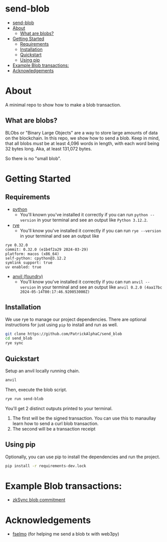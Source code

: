 # send-blob

- [send-blob](#send-blob)
- [About](#about)
  - [What are blobs?](#what-are-blobs)
- [Getting Started](#getting-started)
  - [Requirements](#requirements)
  - [Installation](#installation)
  - [Quickstart](#quickstart)
  - [Using pip](#using-pip)
- [Example Blob transactions:](#example-blob-transactions)
- [Acknowledgements](#acknowledgements)


# About

A minimal repo to show how to make a blob transaction. 

## What are blobs?

BLObs or "Binary Large Objects" are a way to store large amounts of data on the blockchain. In this repo, we show how to send a blob. Keep in mind, that all blobs *must* be at least 4,096 words in length, with each word being 32 bytes long. Aka, at least 131,072 bytes.

So there is no "small blob".

# Getting Started

## Requirements
- [python](https://www.python.org/downloads/)
  - You'll known you've installed it correctly if you can run `python --version` in your terminal and see an output like `Python 3.12.2`.
- [rye](https://rye-up.com/guide/installation/)
  - You'll know you've installed it correctly if you can run `rye --version` in your terminal and see an output like
```
rye 0.32.0
commit: 0.32.0 (e1b4f2a29 2024-03-29)
platform: macos (x86_64)
self-python: cpython@3.12.2
symlink support: true
uv enabled: true
```
- [anvil (foundry)](https://book.getfoundry.sh/getting-started/installation)
  - You'll know you've installed it correctly if you can run `anvil --version` in your terminal and see an output like `anvil 0.2.0 (4aa17bc 2024-05-14T00:17:46.920053000Z)`

## Installation

We use rye to manage our project dependencies. There are optional instructions for just using `pip` to install and run as well. 

```bash
git clone https://github.com/PatrickAlphaC/send_blob
cd send_blob
rye sync
```

## Quickstart

Setup an anvil locally running chain.

```bash
anvil 
```

Then, execute the blob script. 
```bash
rye run send-blob
```

You'll get 2 distinct outputs printed to your terminal.

1. The first will be the signed transaction. You can use this to manaullay learn how to send a curl blob transaction.
2. The second will be a transaction receipt

## Using pip

Optionally, you can use pip to install the dependencies and run the project.

```bash
pip install -r requirements-dev.lock
```

# Example Blob transactions:

- [zkSync blob commitment](https://etherscan.io/tx/0x291351476ef62e83ed33fb385f998232b8577bd1af60eb3463ce5a9e77fc8666)

# Acknowledgements
- [fselmo](https://github.com/fselmo) (for helping me send a blob tx with web3py)
